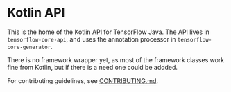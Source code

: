 # Kotlin API

This is the home of the Kotlin API for TensorFlow Java. The API lives in `tensorflow-core-api`, and uses the annotation processor in `tensorflow-core-generator`.

There is no framework wrapper yet, as most of the framework classes work fine from Kotlin, but if there is a need one could be addded.

For contributing guidelines, see [CONTRIBUTING.md](../CONTRIBUTING.md#kotlin-api).
